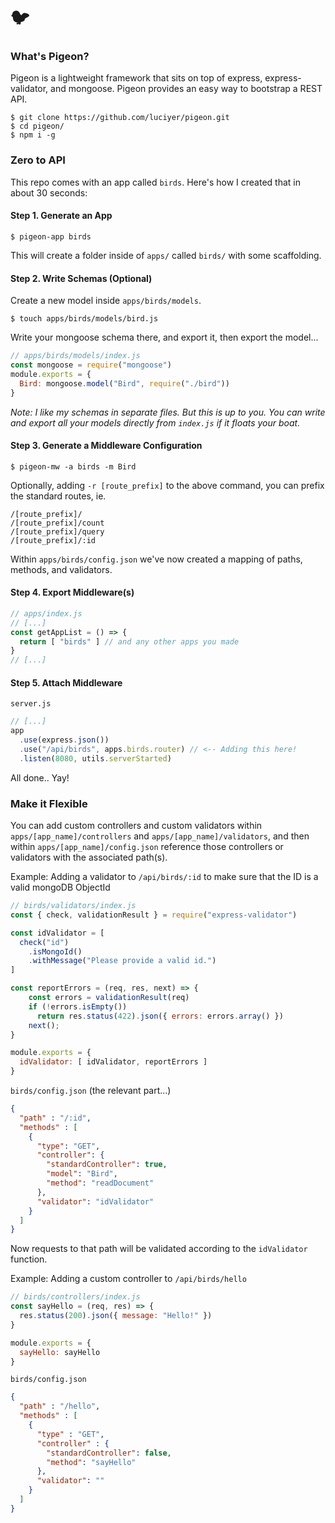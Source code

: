 # 🐦

### What's Pigeon?

Pigeon is a lightweight framework that sits on top of express, express-validator, and mongoose. Pigeon provides an easy way to bootstrap a REST API.


```
$ git clone https://github.com/luciyer/pigeon.git
$ cd pigeon/
$ npm i -g
```

### Zero to API

This repo comes with an app called `birds`. Here's how I created that in about 30 seconds:

#### Step 1. Generate an App

```
$ pigeon-app birds
```

This will create a folder inside of `apps/` called `birds/` with some scaffolding.

#### Step 2. Write Schemas (Optional)

Create a new model inside `apps/birds/models`.

```
$ touch apps/birds/models/bird.js
```

Write your mongoose schema there, and export it, then export the model...


```javascript
// apps/birds/models/index.js
const mongoose = require("mongoose")
module.exports = {
  Bird: mongoose.model("Bird", require("./bird"))
}
```

_Note: I like my schemas in separate files. But this is up to you. You can write and export all your models directly from `index.js` if it floats your boat._

#### Step 3. Generate a Middleware Configuration

```
$ pigeon-mw -a birds -m Bird
```

Optionally, adding `-r [route_prefix]` to the above command, you can prefix the standard routes, ie.

```
/[route_prefix]/
/[route_prefix]/count
/[route_prefix]/query
/[route_prefix]/:id
```

Within `apps/birds/config.json` we've now created a mapping of paths, methods, and validators.

#### Step 4. Export Middleware(s)

```javascript
// apps/index.js
// [...]
const getAppList = () => {
  return [ "birds" ] // and any other apps you made
}
// [...]
```

#### Step 5. Attach Middleware

`server.js`
```javascript
// [...]
app
  .use(express.json())
  .use("/api/birds", apps.birds.router) // <-- Adding this here!
  .listen(8080, utils.serverStarted)
```

All done.. Yay!

### Make it Flexible

You can add custom controllers and custom validators within `apps/[app_name]/controllers` and `apps/[app_name]/validators`, and then within `apps/[app_name]/config.json` reference those controllers or validators with the associated path(s).

Example: Adding a validator to `/api/birds/:id` to make sure that the ID is a valid mongoDB ObjectId


```javascript
// birds/validators/index.js
const { check, validationResult } = require("express-validator")

const idValidator = [
  check("id")
    .isMongoId()
    .withMessage("Please provide a valid id.")
]

const reportErrors = (req, res, next) => {
    const errors = validationResult(req)
    if (!errors.isEmpty())
      return res.status(422).json({ errors: errors.array() })
    next();
}

module.exports = {
  idValidator: [ idValidator, reportErrors ]
}

```

`birds/config.json` (the relevant part...)
```json
{
  "path" : "/:id",
  "methods" : [
    {
      "type": "GET",
      "controller": {
        "standardController": true,
        "model": "Bird",
        "method": "readDocument"
      },
      "validator": "idValidator"
    }
  ]
}
```

Now requests to that path will be validated according to the `idValidator` function.

Example: Adding a custom controller to `/api/birds/hello`

```javascript
// birds/controllers/index.js
const sayHello = (req, res) => {
  res.status(200).json({ message: "Hello!" })
}

module.exports = {
  sayHello: sayHello
}
```

`birds/config.json`
```json
{
  "path" : "/hello",
  "methods" : [
    {
      "type" : "GET",
      "controller" : {
        "standardController": false,
        "method": "sayHello"
      },
      "validator": ""
    }
  ]
}
```
